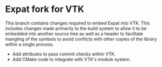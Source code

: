 # Expat fork for VTK

This branch contains changes required to embed Expat into VTK. This
includes changes made primarily to the build system to allow it to be embedded
into another source tree as well as a header to facilitate mangling of the
symbols to avoid conflicts with other copies of the library within a single
process.

  * Add attributes to pass commit checks within VTK.
  * Add CMake code to integrate with VTK's module system.
